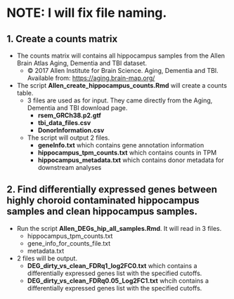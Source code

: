 # NOTE: I will fix file naming.

## 1. Create a counts matrix 
- The counts matrix will contains all hippocampus samples from the Allen Brain Atlas Aging, Dementia and TBI dataset.
  - © 2017 Allen Institute for Brain Science. Aging, Dementia and TBI. Available from: https://aging.brain-map.org/
- The script **Allen_create_hippocampus_counts.Rmd** will create a counts table. 
  - 3 files are used as for input.  They came directly from the Aging, Dementia and TBI download page.
    - **rsem_GRCh38.p2.gtf**
    - **tbi_data_files.csv**
    - **DonorInformation.csv**
  - The script will output 2 files.
    - **geneInfo.txt** which contains gene annotation information 
    - **hippocampus_tpm_counts.txt** which contains counts in TPM
    - **hippocampus_metadata.txt** which contains donor metadata for downstream analyses
## 2. Find differentially expressed genes between highly choroid contaminated hippocampus samples and clean hippocampus samples.
- Run the script **Allen_DEGs_hip_all_samples.Rmd**.  It will read in 3 files.
  - hippocampus_tpm_counts.txt
  - gene_info_for_counts_file.txt
  - metadata.txt
- 2 files will be output.
  - **DEG_dirty_vs_clean_FDRq1_log2FC0.txt** which contains a differentially expressed genes list with the specified cutoffs.
  - **DEG_dirty_vs_clean_FDRq0.05_Log2FC1.txt** whcih contains a differentially expressed genes list with the specified cutoffs. 
